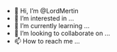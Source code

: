 - 👋 Hi, I’m @LordMertin
- 👀 I’m interested in ...
- 🌱 I’m currently learning ...
- 💞️ I’m looking to collaborate on ...
- 📫 How to reach me ...

<!---
LordMertin/LordMertin is a ✨ special ✨ repository because its `README.md` (this file) appears on your GitHub profile.
You can click the Preview link to take a look at your changes.
--->
